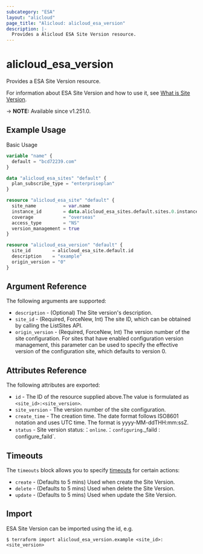 ```yaml
---
subcategory: "ESA"
layout: "alicloud"
page_title: "Alicloud: alicloud_esa_version"
description: |-
  Provides a Alicloud ESA Site Version resource.
---
```


# alicloud_esa_version

Provides a ESA Site Version resource.



For information about ESA Site Version and how to use it, see [What is Site Version](https://next.api.alibabacloud.com/document/ESA/2024-09-10/CloneVersion).

-> **NOTE:** Available since v1.251.0.

## Example Usage

Basic Usage

```terraform
variable "name" {
  default = "bcd72239.com"
}

data "alicloud_esa_sites" "default" {
  plan_subscribe_type = "enterpriseplan"
}

resource "alicloud_esa_site" "default" {
  site_name          = var.name
  instance_id        = data.alicloud_esa_sites.default.sites.0.instance_id
  coverage           = "overseas"
  access_type        = "NS"
  version_management = true
}

resource "alicloud_esa_version" "default" {
  site_id        = alicloud_esa_site.default.id
  description    = "example"
  origin_version = "0"
}
```

## Argument Reference

The following arguments are supported:
* `description` - (Optional) The Site version's description.
* `site_id` - (Required, ForceNew, Int) The site ID, which can be obtained by calling the ListSites API.
* `origin_version` - (Required, ForceNew, Int) The version number of the site configuration. For sites that have enabled configuration version management, this parameter can be used to specify the effective version of the configuration site, which defaults to version 0.

## Attributes Reference

The following attributes are exported:
* `id` - The ID of the resource supplied above.The value is formulated as `<site_id>:<site_version>`.
* `site_version` - The version number of the site configuration.
* `create_time` - The creation time. The date format follows ISO8601 notation and uses UTC time. The format is yyyy-MM-ddTHH:mm:ssZ.
* `status` - Site version status:：`online`.：`configuring`._faild`：`configure_faild`.

## Timeouts

The `timeouts` block allows you to specify [timeouts](https://developer.hashicorp.com/terraform/language/resources/syntax#operation-timeouts) for certain actions:
* `create` - (Defaults to 5 mins) Used when create the Site Version.
* `delete` - (Defaults to 5 mins) Used when delete the Site Version.
* `update` - (Defaults to 5 mins) Used when update the Site Version.

## Import

ESA Site Version can be imported using the id, e.g.

```shell
$ terraform import alicloud_esa_version.example <site_id>:<site_version>
```